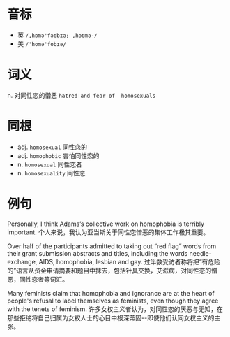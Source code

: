 # 音标

- 英 `/,hɒmə'fəʊbɪə; ,həʊmə-/`
- 美 `/'homə'fobɪə/`

# 词义

n. 对同性恋的憎恶
`hatred and fear of  homosexuals `

# 同根

- adj. `homosexual` 同性恋的
- adj. `homophobic` 害怕同性恋的
- n. `homosexual` 同性恋者
- n. `homosexuality` 同性恋

# 例句

Personally, I think Adams’s collective work on homophobia is terribly important.
个人来说，我认为亚当斯关于同性恋憎恶的集体工作极其重要。

Over half of the participants admitted to taking out “red flag” words from their grant submission abstracts and titles, including the words needle-exchange, AIDS, homophobia, lesbian and gay.
过半数受访者称将把“有危险的”语言从资金申请摘要和题目中抹去，包括针具交换，艾滋病，对同性恋的憎恶，同性恋者等词汇。

Many feminists claim that homophobia and ignorance are at the heart of people's refusal to label themselves as feminists, even though they agree with the tenets of feminism.
许多女权主义者认为，对同性恋的厌恶与无知，在那些拒绝将自己归属为女权人士的心目中根深蒂固--即使他们认同女权主义的主张。


